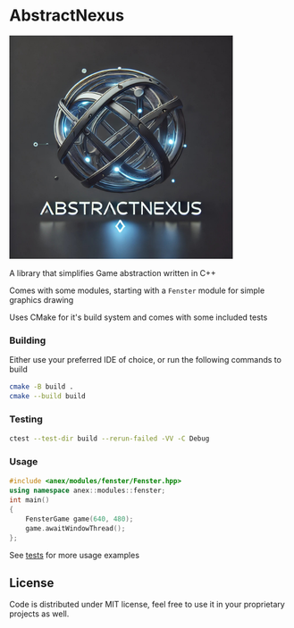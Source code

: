 # AbstractNexus

<img src="/images/abstractnexus-logo.jpg" alt="AbstractNexus Logo" width="400" height="400">

A library that simplifies Game abstraction written in C++

Comes with some modules, starting with a `Fenster` module for simple graphics drawing

Uses CMake for it's build system and comes with some included tests

### Building

Either use your preferred IDE of choice, or run the following commands to build

```bash
cmake -B build .
cmake --build build
```

### Testing

```bash
ctest --test-dir build --rerun-failed -VV -C Debug
```

### Usage

```cpp
#include <anex/modules/fenster/Fenster.hpp>
using namespace anex::modules::fenster;
int main()
{
    FensterGame game(640, 480);
    game.awaitWindowThread();
};
```

See [tests](/tests) for more usage examples

## License

Code is distributed under MIT license, feel free to use it in your proprietary projects as well.
